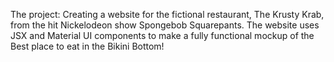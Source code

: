 The project: Creating a website for the fictional restaurant, The Krusty Krab, from the hit Nickelodeon show Spongebob Squarepants. The website uses JSX and Material UI components to make a fully functional mockup of the Best place to eat in the Bikini Bottom!
